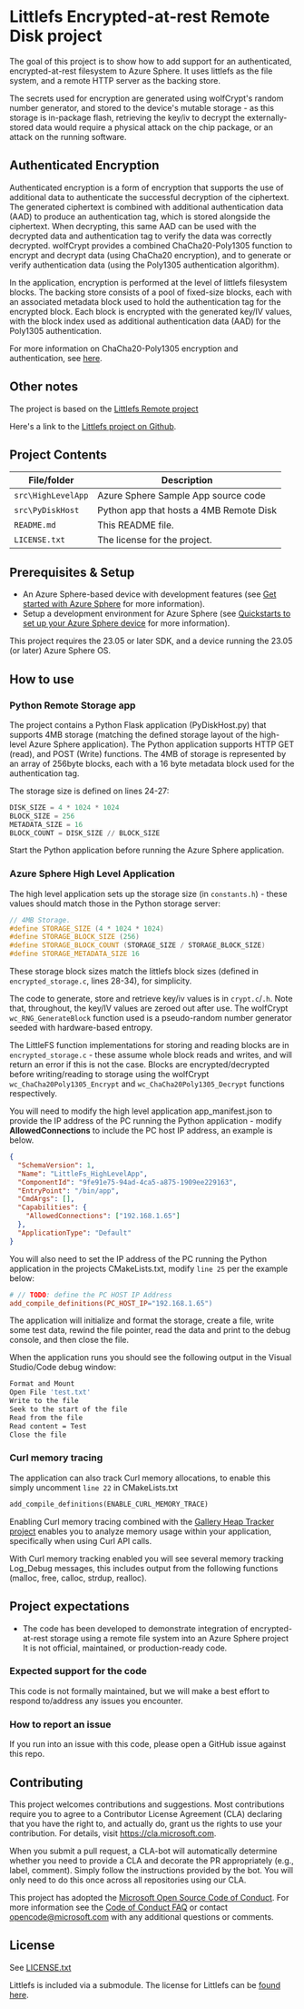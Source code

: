 # Littlefs Encrypted-at-rest Remote Disk project

The goal of this project is to show how to add support for an authenticated, encrypted-at-rest filesystem to
Azure Sphere. It uses littlefs as the file system, and a remote HTTP server as the backing store.

The secrets used for encryption are generated using wolfCrypt's random number generator, and stored to the device's
mutable storage - as this storage is in-package flash, retrieving the key/iv to decrypt the externally-stored data
would require a physical attack on the chip package, or an attack on the running software.

## Authenticated Encryption

Authenticated encryption is a form of encryption that supports the use of additional data to authenticate the
successful decryption of the ciphertext. The generated ciphertext is combined with additional authentication data
(AAD) to produce an authentication tag, which is stored alongside the ciphertext. When decrypting, this same AAD
can be used with the decrypted data and authentication tag to verify the data was correctly decrypted. wolfCrypt
provides a combined ChaCha20-Poly1305 function to encrypt and decrypt data (using ChaCha20 encryption), and to generate
or verify authentication data (using the Poly1305 authentication algorithm).

In the application, encryption is performed at the level of littlefs filesystem blocks. The backing store consists of a
pool of fixed-size blocks, each with an associated metadata block used to hold the authentication tag for the encrypted
block. Each block is encrypted with the generated key/IV values, with the block index used as additional authentication
data (AAD) for the Poly1305 authentication. 

For more information on ChaCha20-Poly1305 encryption and authentication, see
[here](https://en.wikipedia.org/wiki/ChaCha20-Poly1305).

## Other notes

The project is based on the [Littlefs Remote project](https://github.com/Azure/azure-sphere-gallery/tree/main/LittleFs_RemoteDisk)

Here's a link to the [Littlefs project on Github](https://github.com/littlefs-project/littlefs).

## Project Contents

| File/folder | Description |
|-------------|-------------|
| `src\HighLevelApp`       | Azure Sphere Sample App source code |
| `src\PyDiskHost`       | Python app that hosts a 4MB Remote Disk |
| `README.md` | This README file. |
| `LICENSE.txt`   | The license for the project. |

## Prerequisites & Setup

- An Azure Sphere-based device with development features (see [Get started with Azure Sphere](https://azure.microsoft.com/services/azure-sphere/get-started/) for more information).
- Setup a development environment for Azure Sphere (see [Quickstarts to set up your Azure Sphere device](https://learn.microsoft.com/azure-sphere/install/overview) for more information).

This project requires the 23.05 or later SDK, and a device running the 23.05 (or later) Azure Sphere OS.

## How to use

### Python Remote Storage app
The project contains a Python Flask application (PyDiskHost.py) that supports 4MB storage (matching the defined storage
layout of the high-level Azure Sphere application). The Python application supports HTTP GET (read), and POST (Write) functions.
The 4MB of storage is represented by an array of 256byte blocks, each with a 16 byte metadata block used for the authentication
tag.

The storage size is defined on lines 24-27:

```python
DISK_SIZE = 4 * 1024 * 1024
BLOCK_SIZE = 256 
METADATA_SIZE = 16
BLOCK_COUNT = DISK_SIZE // BLOCK_SIZE
```

Start the Python application before running the Azure Sphere application.

### Azure Sphere High Level Application

The high level application sets up the storage size (in `constants.h`) - these values should match those in the Python storage
server:

```cpp
// 4MB Storage.
#define STORAGE_SIZE (4 * 1024 * 1024)
#define STORAGE_BLOCK_SIZE (256)
#define STORAGE_BLOCK_COUNT (STORAGE_SIZE / STORAGE_BLOCK_SIZE)
#define STORAGE_METADATA_SIZE 16
```

These storage block sizes match the littlefs block sizes (defined in `encrypted_storage.c`, lines 28-34), for simplicity.

The code to generate, store and retrieve key/iv values is in `crypt.c`/`.h`. Note that, throughout, the key/IV values are zeroed
out after use. The wolfCrypt `wc_RNG_GenerateBlock` function used is a pseudo-random number generator seeded with hardware-based
entropy.

The LittleFS function implementations for storing and reading blocks are in `encrypted_storage.c` - these assume whole block reads
and writes, and will return an error if this is not the case. Blocks are encrypted/decrypted before writing/reading to storage using
the wolfCrypt `wc_ChaCha20Poly1305_Encrypt` and `wc_ChaCha20Poly1305_Decrypt` functions respectively.

You will need to modify the high level application app_manifest.json to provide the IP address of the PC running the Python 
application - modify **AllowedConnections** to include the PC host IP address, an example is below.

```json
{
  "SchemaVersion": 1,
  "Name": "LittleFs_HighLevelApp",
  "ComponentId": "9fe91e75-94ad-4ca5-a875-1909ee229163",
  "EntryPoint": "/bin/app",
  "CmdArgs": [],
  "Capabilities": {
    "AllowedConnections": ["192.168.1.65"]
  },
  "ApplicationType": "Default"
}
```

You will also need to set the IP address of the PC running the Python application in the projects CMakeLists.txt, modify `line 25` per the example below:

```makefile
# // TODO: define the PC HOST IP Address
add_compile_definitions(PC_HOST_IP="192.168.1.65")
```

The application will initialize and format the storage, create a file, write some test data, rewind the file pointer, read the data and print to the debug console, and then close the file.

When the application runs you should see the following output in the Visual Studio/Code debug window:

```makefile
Format and Mount
Open File 'test.txt'
Write to the file
Seek to the start of the file
Read from the file
Read content = Test
Close the file
```

### Curl memory tracing

The application can also track Curl memory allocations, to enable this simply uncomment `line 22` in CMakeLists.txt

```makefile
add_compile_definitions(ENABLE_CURL_MEMORY_TRACE)
```

Enabling Curl memory tracing combined with the [Gallery Heap Tracker project](https://github.com/Azure/azure-sphere-gallery/tree/main/HeapTracker) enables you to analyze memory usage within your application, specifically when using Curl API calls.

With Curl memory tracking enabled you will see several memory tracking Log_Debug messages, this includes output from the following functions (malloc, free, calloc, strdup, realloc).

## Project expectations

* The code has been developed to demonstrate integration of encrypted-at-rest storage using a remote file system into an Azure Sphere project
  It is not official, maintained, or production-ready code.

### Expected support for the code

This code is not formally maintained, but we will make a best effort to respond to/address any issues you encounter.

### How to report an issue

If you run into an issue with this code, please open a GitHub issue against this repo.

## Contributing

This project welcomes contributions and suggestions. Most contributions require you to
agree to a Contributor License Agreement (CLA) declaring that you have the right to,
and actually do, grant us the rights to use your contribution. For details, visit
https://cla.microsoft.com.

When you submit a pull request, a CLA-bot will automatically determine whether you need
to provide a CLA and decorate the PR appropriately (e.g., label, comment). Simply follow the
instructions provided by the bot. You will only need to do this once across all repositories using our CLA.

This project has adopted the [Microsoft Open Source Code of Conduct](https://opensource.microsoft.com/codeofconduct/).
For more information see the [Code of Conduct FAQ](https://opensource.microsoft.com/codeofconduct/faq/)
or contact [opencode@microsoft.com](mailto:opencode@microsoft.com) with any additional questions or comments.

## License

See [LICENSE.txt](./LICENSE.txt)

Littlefs is included via a submodule. The license for Littlefs can be [found here](https://github.com/littlefs-project/littlefs/blob/master/LICENSE.md).